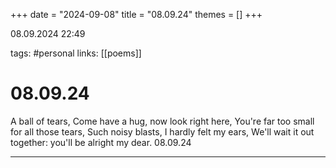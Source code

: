+++
date = "2024-09-08"
title = "08.09.24"
themes = []
+++

08.09.2024 22:49

tags: #personal
links: [[poems]]

# 08.09.24

A ball of tears, 
Come have a hug, now look right here,
You're far too small for all those tears,
Such noisy blasts, I hardly felt my ears,
We'll wait it out together: you'll be alright my dear.
08.09.24

---

